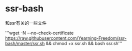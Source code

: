 # ssr-bash
和ssr有关的一些文件

'''wget -N --no-check-certificate https://raw.githubusercontent.com/Yearning-Freedom/ssr-bash/master/ssr.sh && chmod +x ssr.sh && bash ssr.sh'''
